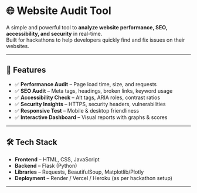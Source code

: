 # 🌐 Website Audit Tool  

A simple and powerful tool to **analyze website performance, SEO, accessibility, and security** in real-time.  
Built for hackathons to help developers quickly find and fix issues on their websites.  

---

## 🚀 Features
- ✅ **Performance Audit** – Page load time, size, and requests  
- ✅ **SEO Audit** – Meta tags, headings, broken links, keyword usage  
- ✅ **Accessibility Check** – Alt tags, ARIA roles, contrast ratios  
- ✅ **Security Insights** – HTTPS, security headers, vulnerabilities  
- ✅ **Responsive Test** – Mobile & desktop friendliness  
- ✅ **Interactive Dashboard** – Visual reports with graphs & scores  

---

## 🛠️ Tech Stack
- **Frontend** – HTML, CSS, JavaScript  
- **Backend** – Flask (Python)  
- **Libraries** – Requests, BeautifulSoup, Matplotlib/Plotly  
- **Deployment** – Render / Vercel / Heroku (as per hackathon setup)  

---
